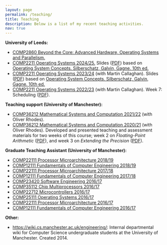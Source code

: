 ```yaml
---
layout: page
permalink: /teaching/
title: Teaching
description: Below is a list of my recent teaching activities.
nav: true
---
```


<b>University of Leeds:</b>

<ul>

<li> <a 
href="https://catalogue.leeds.ac.uk/Module/UG/COMP/2860/202526">COMP2860 Beyond the Core: Advanced Hardware, Operating Systems and Parallelism.</a></li>

<li> <a 
href="https://webprod3.leeds.ac.uk/catalogue/dynmodules.asp?Y=202425&M=COMP-2211">COMP2211 Operating Systems 2024/25.</a> Slides (<a href="../assets/pdf/COMP2211-2024-slides.pdf">PDF</a>) based on <a href="https://www.os-book.com/OS10/">Operating System Concepts. Silberschatz, Galvin, Gagne. 10th ed.</a></li>

<li> <a 
href="https://webprod3.leeds.ac.uk/catalogue/dynmodules.asp?Y=202324&M=COMP-2211">COMP2211 Operating Systems 2023/24</a> (with Martin Callaghan). Slides (<a href="../assets/pdf/COMP2211-2023-slides.pdf">PDF</a>) based on <a href="https://www.os-book.com/OS10/">Operating System Concepts. Silberschatz, Galvin, Gagne. 10th ed.</a></li>

<li> <a 
href="https://webprod3.leeds.ac.uk/catalogue/dynmodules.asp?Y=202223&M=COMP-2211">COMP2211 Operating Systems 2022/23</a> (with Martin Callaghan). Week 7: Scheduling (<a href="../assets/pdf/COMP2211_week7.pdf">PDF</a>).</li>

</ul>

<b>Teaching support (University of Manchester):</b>

<ul>

<li> <a href="http://studentnet.cs.manchester.ac.uk/ugt/2021/COMP36212/syllabus/">COMP36212 Mathematical Systems and Computation 2021/22</a> (with Oliver Rhodes).</li>

<li> <a href="http://studentnet.cs.manchester.ac.uk/ugt/2020/COMP36212/syllabus/">COMP36212 Mathematical Systems and Computation 2020/21</a> (with Oliver Rhodes). Developed and presented teaching and assessment materials for two weeks of this course; week 2 on <i>Floating-Point Arithmetic</i> (<a href="../assets/pdf/COMP36212_week2.pdf">PDF</a>), and week 3 on <i>Extending the Precision</i> (<a href="../assets/pdf/COMP36212_week3.pdf">PDF</a>).</li>

</ul>

<b>Graduate Teaching Assistant (University of Manchester):</b>
<ul>
<li> <a href="http://studentnet.cs.manchester.ac.uk/syllabus/index.php?code=COMP22111&year=2018">COMP22111 Processor Microarchitecture 2018/19</a></li>

<li> <a href="https://studentnet.cs.manchester.ac.uk/syllabus/index.php?code=COMP12111&year=2018">COMP12111 Fundamentals of Computer Engineering 2018/19</a></li>

<li> <a href="http://studentnet.cs.manchester.ac.uk/syllabus/index.php?code=COMP22111&year=2017">COMP22111 Processor Microarchitecture 2017/18</a></li>

<li> <a href="https://studentnet.cs.manchester.ac.uk/syllabus/index.php?code=COMP12111&year=2017">COMP12111 Fundamentals of Computer Engineering 2017/18</a></li>

<li> <a href="https://studentnet.cs.manchester.ac.uk/ugt/2016/COMP23420/syllabus/">COMP23420 Software Engineering 2016/17</a></li>

<li> <a href="https://studentnet.cs.manchester.ac.uk/ugt/2016/COMP35112/syllabus/">COMP35112 Chip Multiprocessors 2016/17</a></li>

<li> <a href="https://studentnet.cs.manchester.ac.uk/ugt/2016/COMP22712/syllabus/">COMP22712 Microcontrollers 2016/17</a></li>

<li> <a href="http://syllabus.cs.manchester.ac.uk/ugt/2016/COMP25111/">COMP25111 Operating Systems 2016/17</a></li>

<li> <a href="http://studentnet.cs.manchester.ac.uk/syllabus/index.php?code=COMP22111&year=2016">COMP22111 Processor Microarchitecture 2016/17</a></li>

<li> <a href="https://studentnet.cs.manchester.ac.uk/syllabus/index.php?code=COMP12111&year=2016">COMP12111 Fundamentals of Computer Engineering 2016/17</a></li>
</ul>



<b>Other:</b>

<ul>

<li> <a href="https://wiki.cs.manchester.ac.uk/engineering/">https://wiki.cs.manchester.ac.uk/engineering/</a>: Internal departmental wiki for Computer Science undergraduate students at the University of Manchester. Created 2014. </li>

</ul>

